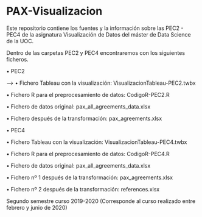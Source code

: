 # PAX-Visualizacion

Este repositorio contiene los fuentes y la información sobre las PEC2 - PEC4 de la asignatura Visualización de Datos del máster de Data Science de la UOC.


Dentro de las carpetas PEC2 y PEC4 encontraremos con los siguientes ficheros.

•	PEC2

  --> •	Fichero Tableau con la visualización: VisualizacionTableau-PEC2.twbx
  
  •	Fichero R para el preprocesamiento de datos: CodigoR-PEC2.R
  
  •	Fichero de datos original: pax_all_agreements_data.xlsx
  
  •	Fichero después de la transformación: pax_agreements.xlsx


•	PEC4

  •	Fichero Tableau con la visualización: VisualizacionTableau-PEC4.twbx
  
  •	Fichero R para el preprocesamiento de datos: CodigoR-PEC4.R
  
  •	Fichero de datos original: pax_all_agreements_data.xlsx
  
  •	Fichero nº 1 después de la transformación: pax_agreements.xlsx
  
  •	Fichero nº 2 después de la transformación: references.xlsx
  



Segundo semestre curso 2019-2020
(Corresponde al curso realizado entre febrero y junio de 2020)
